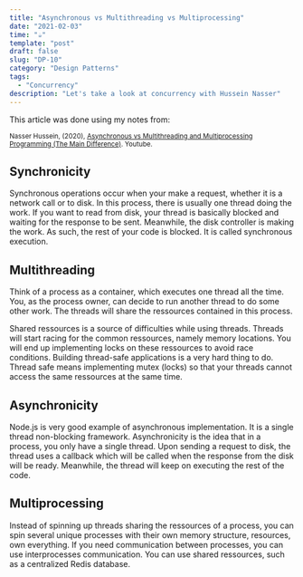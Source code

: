 ```yaml
---
title: "Asynchronous vs Multithreading vs Multiprocessing"
date: "2021-02-03"
time: "☕️"
template: "post"
draft: false
slug: "DP-10"
category: "Design Patterns"
tags:
  - "Concurrency"
description: "Let's take a look at concurrency with Hussein Nasser"
---
```


This article was done using my notes from:

<sub>Nasser Hussein, (2020), [Asynchronous vs Multithreading and Multiprocessing Programming (The Main Difference)](https://www.youtube.com/watch?v=0vFgKr5bjWI). Youtube.</sub></br>

## Synchronicity

Synchronous operations occur when your make a request, whether it is a network call or to disk. In this process, there is usually one thread doing the work. If you want to read from disk, your thread is basically blocked and waiting for the response to be sent. Meanwhile, the disk controller is making the work. As such, the rest of your code is blocked. It is called synchronous execution. 

## Multithreading

Think of a process as a container, which executes one thread all the time. You, as the process owner, can decide to run another thread to do some other work. The threads will share the ressources contained in this process. 

Shared ressources is a source of difficulties while using threads. Threads will start racing for the common ressources, namely memory locations. You will end up implementing locks on these ressources to avoid race conditions. Building thread-safe applications is a very hard thing to do. Thread safe means implementing mutex (locks) so that your threads cannot access the same ressources at the same time.

## Asynchronicity

Node.js is very good example of asynchronous implementation. It is a single thread non-blocking framework. 
Asynchronicity is the idea that in a process, you only have a single thread. Upon sending a request to disk, the thread uses a callback which will be called when the response from the disk will be ready. Meanwhile, the thread will keep on executing the rest of the code. 

## Multiprocessing

Instead of spinning up threads sharing the ressources of a process, you can spin several unique processes with their own memory structure, resources, own everything. If you need communication between processes, you can use interprocesses communication. You can use shared ressources, such as a centralized Redis database. 